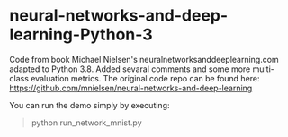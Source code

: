# neural-networks-and-deep-learning-Python-3
Code from book Michael Nielsen's neuralnetworksanddeeplearning.com adapted to Python 3.8.
Added sevaral comments and some more multi-class evaluation metrics.
The original code repo can be found here: https://github.com/mnielsen/neural-networks-and-deep-learning

You can run the demo simply by executing:
> python run_network_mnist.py
